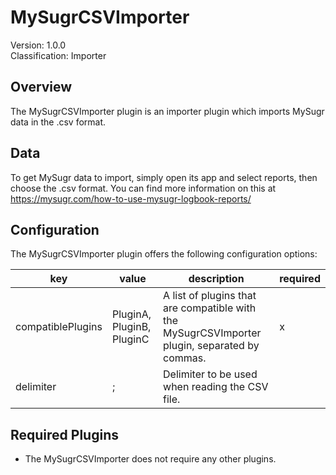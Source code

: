 # MySugrCSVImporter
Version: 1.0.0  
Classification: Importer

Overview
-----
The MySugrCSVImporter plugin is an importer plugin which imports MySugr data in the .csv format.

Data 
-----
To get MySugr data to import, simply open its app and select reports, then choose the .csv format. You can find more information on this at https://mysugr.com/how-to-use-mysugr-logbook-reports/ 

Configuration
-----
The MySugrCSVImporter plugin offers the following configuration options:

| key  | value | description | required |
| ------------- | ------------- |  ------------- | ------------- |
| compatiblePlugins | PluginA, PluginB, PluginC | A list of plugins that are compatible with the MySugrCSVImporter plugin, separated by commas. | x
| delimiter | ; | Delimiter to be used when reading the CSV file. | 

Required Plugins
-----
 - The MySugrCSVImporter does not require any other plugins.